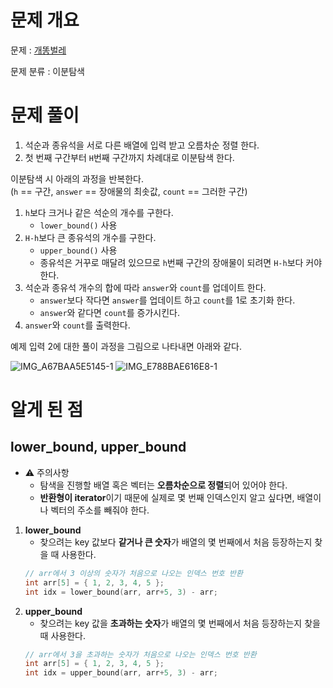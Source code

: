 # 문제 개요

문제 : [개똥벌레](https://www.acmicpc.net/problem/3020)

문제 분류 : 이분탐색

# 문제 풀이

1. 석순과 종유석을 서로 다른 배열에 입력 받고 오름차순 정렬 한다.
2. 첫 번째 구간부터 `H`번째 구간까지 차례대로 이분탐색 한다.

이분탐색 시 아래의 과정을 반복한다.  
(`h` == 구간, `answer` == 장애물의 최솟값, `count` == 그러한 구간)

1. `h`보다 크거나 같은 석순의 개수를 구한다.
   - `lower_bound()` 사용
2. `H-h`보다 큰 종유석의 개수를 구한다.
   - `upper_bound()` 사용
   - 종유석은 거꾸로 매달려 있으므로 `h`번째 구간의 장애물이 되려면 `H-h`보다 커야 한다.
3. 석순과 종유석 개수의 합에 따라 `answer`와 `count`를 업데이트 한다.
   - `answer`보다 작다면 `answer`를 업데이트 하고 `count`를 1로 초기화 한다.
   - `answer`와 같다면 `count`를 증가시킨다.
4. `answer`와 `count`를 출력한다.

예제 입력 2에 대한 풀이 과정을 그림으로 나타내면 아래와 같다.

![IMG_A67BAA5E5145-1](https://user-images.githubusercontent.com/57346428/207216042-99984638-24bf-494a-b51c-4c0d900d8ec8.jpeg)
![IMG_E788BAE616E8-1](https://user-images.githubusercontent.com/57346428/207216060-913876ff-c76f-49f8-9cb4-f852955cf99c.jpeg)

# 알게 된 점

## lower_bound, upper_bound

- :warning: 주의사항
  - 탐색을 진행할 배열 혹은 벡터는 **오름차순으로 정렬**되어 있어야 한다.
  - **반환형이 iterator**이기 때문에 실제로 몇 번째 인덱스인지 알고 싶다면, 배열이나 벡터의 주소를 빼줘야 한다.

1. **lower_bound**
   - 찾으려는 key 값보다 **같거나 큰 숫자**가 배열의 몇 번째에서 처음 등장하는지 찾을 때 사용한다.
   ```cpp
   // arr에서 3 이상의 숫자가 처음으로 나오는 인덱스 번호 반환
   int arr[5] = { 1, 2, 3, 4, 5 };
   int idx = lower_bound(arr, arr+5, 3) - arr;
   ```
2. **upper_bound**
   - 찾으려는 key 값을 **초과하는 숫자**가 배열의 몇 번째에서 처음 등장하는지 찾을 때 사용한다.
   ```cpp
   // arr에서 3을 초과하는 숫자가 처음으로 나오는 인덱스 번호 반환
   int arr[5] = { 1, 2, 3, 4, 5 };
   int idx = upper_bound(arr, arr+5, 3) - arr;
   ```
